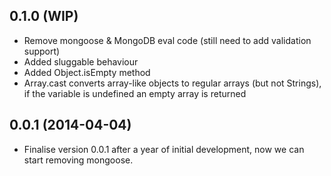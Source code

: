 ## 0.1.0 (WIP)

* Remove mongoose & MongoDB eval code (still need to add validation support)
* Added sluggable behaviour
* Added Object.isEmpty method
* Array.cast converts array-like objects to regular arrays (but not Strings),
  if the variable is undefined an empty array is returned

## 0.0.1 (2014-04-04)

* Finalise version 0.0.1 after a year of initial development,
  now we can start removing mongoose.